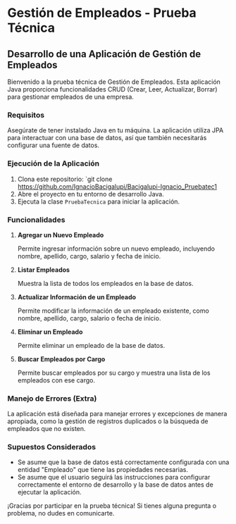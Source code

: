 # Gestión de Empleados - Prueba Técnica

## Desarrollo de una Aplicación de Gestión de Empleados

Bienvenido a la prueba técnica de Gestión de Empleados. Esta aplicación Java proporciona funcionalidades CRUD (Crear, Leer, Actualizar, Borrar) para gestionar empleados de una empresa.

### Requisitos

Asegúrate de tener instalado Java en tu máquina. La aplicación utiliza JPA para interactuar con una base de datos, así que también necesitarás configurar una fuente de datos.

### Ejecución de la Aplicación

1. Clona este repositorio: `git clone https://github.com/IgnacioBacigalupi/Bacigalupi-Ignacio_Pruebatec1
2. Abre el proyecto en tu entorno de desarrollo Java.
3. Ejecuta la clase `PruebaTecnica` para iniciar la aplicación.

### Funcionalidades

1. **Agregar un Nuevo Empleado**

   Permite ingresar información sobre un nuevo empleado, incluyendo nombre, apellido, cargo, salario y fecha de inicio.

2. **Listar Empleados**

   Muestra la lista de todos los empleados en la base de datos.

3. **Actualizar Información de un Empleado**

   Permite modificar la información de un empleado existente, como nombre, apellido, cargo, salario o fecha de inicio.

4. **Eliminar un Empleado**

   Permite eliminar un empleado de la base de datos.

5. **Buscar Empleados por Cargo**

   Permite buscar empleados por su cargo y muestra una lista de los empleados con ese cargo.

### Manejo de Errores (Extra)

La aplicación está diseñada para manejar errores y excepciones de manera apropiada, como la gestión de registros duplicados o la búsqueda de empleados que no existen.

### Supuestos Considerados

- Se asume que la base de datos está correctamente configurada con una entidad "Empleado" que tiene las propiedades necesarias.
- Se asume que el usuario seguirá las instrucciones para configurar correctamente el entorno de desarrollo y la base de datos antes de ejecutar la aplicación.


¡Gracias por participar en la prueba técnica! Si tienes alguna pregunta o problema, no dudes en comunicarte.
